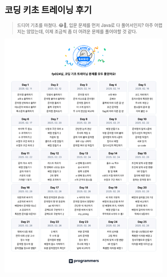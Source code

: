 # 코딩 키초 트레이닝 후기

> 드디어 기초를 마쳤다. 😂🎉, 입문 문제를 먼저 Java로 다 풀어서인지? 아주 어렵지는 않았는데, 이제 조금씩 좀 더 어려운 문제를 풀어야할 것 같다.

![코딩 기초 트레이닝 캘린더](doc-resources/코딩-기초-트레이닝-캘린더.png)